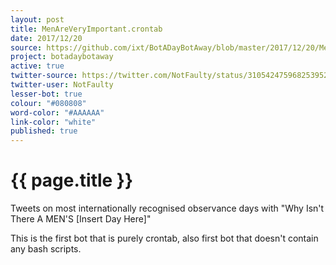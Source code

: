```yaml
---
layout: post
title: MenAreVeryImportant.crontab
date: 2017/12/20
source: https://github.com/ixt/BotADayBotAway/blob/master/2017/12/20/MenAreVeryImportant.crontab
project: botadaybotaway
active: true
twitter-source: https://twitter.com/NotFaulty/status/310542475968253952
twitter-user: NotFaulty
lesser-bot: true
colour: "#080808"
word-color: "#AAAAAA"
link-color: "white"
published: true
---
```

# {{ page.title }} 

Tweets on most internationally recognised observance days with "Why Isn't There
A MEN'S [Insert Day Here]"

This is the first bot that is purely crontab, also first bot that doesn't
contain any bash scripts. 

